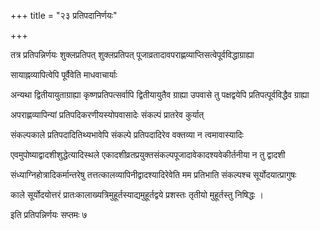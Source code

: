 +++
title = "२३  प्रतिपदानिर्णयः"

+++

तत्र प्रतिपन्निर्णयः शुक्लप्रतिपत् शुक्लप्रतिपत् पूजाव्रतादावपराह्णव्याप्तिसत्वेपूर्वविद्धाग्राह्या

सायाह्नव्यापित्वेपि पूर्वैवेति माधवाचार्याः

अन्यथा द्वितीयायुताग्राह्या कृष्णप्रतिपत्सर्वापि द्वितीयायुतैव ग्राह्या उपवासे तु पक्षद्वयेपि प्रतिपत्पूर्वविद्धैव ग्राह्या

अपराह्णव्यापिन्यां प्रतिपदिकरणीयस्योपवासादेः संकल्पं प्रातरेव कुर्यात्

संकल्पकाले प्रतिपदादितिथ्यभावेपि संकल्पे प्रतिपदादिरेव वक्तव्या न त्वमावास्यादिः

एवमुपोष्याद्वादशीशुद्धेत्यादिस्थले एकादशीव्रतप्रयुक्तसंकल्पपूजादावेकादश्यवेकीर्तनीया न तु द्वादशी

संध्याग्निहोत्रादिकर्मान्तरेषु तत्तत्कालव्यापिनीद्वादश्यादिरेवेति मम प्रतिभाति संकल्पश्च सूर्योदयात्प्रागुषः

काले सूर्योदयोत्तरं प्रातःकालाख्यत्रिमुहूर्तस्याद्यमुहूर्तद्वये प्रशस्तः तृतीयो मुहूर्तस्तु निषिद्धः ।  

इति प्रतिपन्निर्णयः सप्तमः ७
